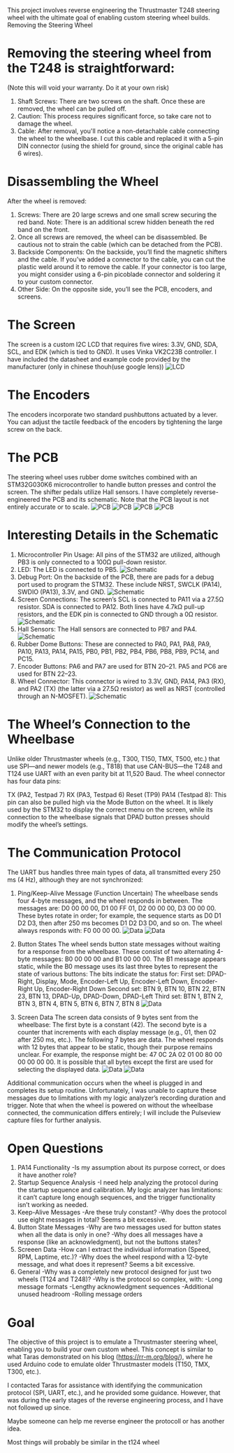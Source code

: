 This project involves reverse engineering the Thrustmaster T248 steering wheel with the ultimate goal of enabling custom steering wheel builds.
Removing the Steering Wheel

# Removing the steering wheel from the T248 is straightforward:
(Note this will void your warranty. Do it at your own risk)
   1. Shaft Screws: There are two screws on the shaft. Once these are removed, the wheel can be pulled off.
   2. Caution: This process requires significant force, so take care not to damage the wheel.
   3. Cable: After removal, you'll notice a non-detachable cable connecting the wheel to the wheelbase. I cut this cable and replaced it with a 5-pin DIN connector (using the    shield for ground, since the original cable has 6 wires).

# Disassembling the Wheel

After the wheel is removed:
   1. Screws: There are 20 large screws and one small screw securing the red band.
        Note: There is an additional screw hidden beneath the red band on the front.
   2. Once all screws are removed, the wheel can be disassembled. Be cautious not to strain the cable (which can be detached from the PCB).
   3. Backside Components: On the backside, you’ll find the magnetic shifters and the cable. If you’ve added a connector to the cable, you can cut the plastic weld around it to remove the cable. If your connector is too large, you might consider using a 6-pin picoblade connector and soldering it to your custom connector.
   4. Other Side: On the opposite side, you’ll see the PCB, encoders, and screens.

# The Screen
   The screen is a custom I2C LCD that requires five wires: 3.3V, GND, SDA, SCL, and EDK (which is tied to GND). It uses Vinka VK2C23B controller. I have included the datasheet and example code provided by the manufacturer (only in chinese thouh(use google lens))
   ![LCD](pictures/LCD2.jpg)

# The Encoders
   The encoders incorporate two standard pushbuttons actuated by a lever.
   You can adjust the tactile feedback of the encoders by tightening the large screw on the back.

# The PCB
   The steering wheel uses rubber dome switches combined with an STM32G030K6 microcontroller to handle button presses and control the screen.
   The shifter pedals utilize Hall sensors.
   I have completely reverse-engineered the PCB and its schematic. Note that the PCB layout is not entirely accurate or to scale.
![PCB](pictures/PCB-Front.jpg) ![PCB](pictures/PCB-Back.png)
![PCB](pictures/readme/Front_PCB_Design.png) ![PCB](pictures/readme/Back_PCB_Design.png) 

# Interesting Details in the Schematic
   1. Microcontroller Pin Usage: All pins of the STM32 are utilized, although PB3 is only connected to a 100Ω pull-down resistor.
   2. LED: The LED is connected to PB5. ![Schematic](pictures/readme/LED.png)
   3. Debug Port: On the backside of the PCB, there are pads for a debug port used to program the STM32. These include NRST, SWCLK (PA14), SWDIO (PA13), 3.3V, and GND. ![Schematic](pictures/readme/Debug+Encoder.png)
   4. Screen Connections:
        The screen’s SCL is connected to PA11 via a 27.5Ω resistor.
        SDA is connected to PA12.
        Both lines have 4.7kΩ pull-up resistors, and the EDK pin is connected to GND through a 0Ω resistor. ![Schematic](pictures/readme/Display_Connection.png)
   5. Hall Sensors: The Hall sensors are connected to PB7 and PA4. ![Schematic](pictures/readme/Hall_Sensors.png)
   6. Rubber Dome Buttons: These are connected to PA0, PA1, PA8, PA9, PA10, PA13, PA14, PA15, PB0, PB1, PB2, PB4, PB6, PB8, PB9, PC14, and PC15.
   7. Encoder Buttons:
        PA6 and PA7 are used for BTN 20–21.
        PA5 and PC6 are used for BTN 22–23.
   8. Wheel Connector: This connector is wired to 3.3V, GND, PA14, PA3 (RX), and PA2 (TX) (the latter via a 27.5Ω resistor) as well as NRST (controlled through an N-MOSFET). ![Schematic](pictures/readme/Wheel_Connector.png)

# The Wheel’s Connection to the Wheelbase

Unlike older Thrustmaster wheels (e.g., T300, T150, TMX, T500, etc.) that use SPI—and newer models (e.g., T818) that use CAN-BUS—the T248 and T124 use UART with an even parity bit at 11,520 Baud. The wheel connector has four data pins:

TX (PA2, Testpad 7)
RX (PA3, Testpad 6)
Reset (TP9)
PA14 (Testpad 8): This pin can also be pulled high via the Mode Button on the wheel. It is likely used by the STM32 to display the correct menu on the screen, while its connection to the wheelbase signals that DPAD button presses should modify the wheel’s settings.

# The Communication Protocol

The UART bus handles three main types of data, all transmitted every 250 ms (4 Hz), although they are not synchronized:

   1. Ping/Keep-Alive Message (Function Uncertain)
        The wheelbase sends four 4-byte messages, and the wheel responds in between.
        The messages are:
        D0 00 00 00, D1 00 FF 01, D2 00 00 00, D3 00 00 00.
        These bytes rotate in order; for example, the sequence starts as D0 D1 D2 D3, then after 250 ms becomes D1 D2 D3 D0, and so on.
        The wheel always responds with:
        F0 00 00 00.
![Data](pictures/readme/Keep_Alive_1.png)
![Data](pictures/readme/Keep_Alive_2.png)

   3. Button States
        The wheel sends button state messages without waiting for a response from the wheelbase.
        These consist of two alternating 4-byte messages:
        B0 00 00 00 and B1 00 00 00.
        The B1 message appears static, while the B0 message uses its last three bytes to represent the state of various buttons:
            The bits indicate the status for:
                First set: DPAD-Right, Display, Mode, Encoder-Left Up, Encoder-Left Down, Encoder-Right Up, Encoder-Right Down
                Second set: BTN 9, BTN 10, BTN 22, BTN 23, BTN 13, DPAD-Up, DPAD-Down, DPAD-Left
                Third set: BTN 1, BTN 2, BTN 3, BTN 4, BTN 5, BTN 6, BTN 7, BTN 8
![Data](pictures/readme/Button_Data.png)

   4. Screen Data
        The screen data consists of 9 bytes sent from the wheelbase:
            The first byte is a constant (42).
            The second byte is a counter that increments with each display message (e.g., 01, then 02 after 250 ms, etc.).
            The following 7 bytes are data.
        The wheel responds with 12 bytes that appear to be static, though their purpose remains unclear. For example, the response might be:
        47 0C 2A 02 01 00 80 00 00 00 00 00.
        It is possible that all bytes except the first are used for selecting the displayed data.
![Data](pictures/readme/Display_Data.png)
![Data](pictures/readme/Display_Answer.png)

Additional communication occurs when the wheel is plugged in and completes its setup routine. Unfortunately, I was unable to capture these messages due to limitations with my logic analyzer’s recording duration and trigger. Note that when the wheel is powered on without the wheelbase connected, the communication differs entirely; I will include the Pulseview capture files for further analysis.

# Open Questions
1. PA14 Functionality
   -Is my assumption about its purpose correct, or does it have another role?
2. Startup Sequence Analysis
   -I need help analyzing the protocol during the startup sequence and calibration. My logic analyzer has limitations: it can’t capture long enough sequences, and the trigger functionality isn’t working as needed.
3. Keep-Alive Messages
   -Are these truly constant?
   -Why does the protocol use eight messages in total? Seems a bit excessive.
4. Button State Messages
   -Why are two messages used for button states when all the data is only in one?
   -Why does all messages have a response (like an acknowledgment), but not the buttons states?
5. Screeen Data
   -How can I extract the individual information (Speed, RPM, Laptime, etc.)?
   -Why does the wheel respond with a 12-byte message, and what does it represent? Seems a bit excessive. 
6. General
   -Why was a completely new protocol designed for just two wheels (T124 and T248)?
   -Why is the protocol so complex, with:
      -Long message formats
      -Lengthy acknowledgment sequences
      -Additional unused headroom
      -Rolling message orders

# Goal

The objective of this project is to emulate a Thrustmaster steering wheel, enabling you to build your own custom wheel. This concept is similar to what Taras demonstrated on his blog (https://rr-m.org/blog/), where he used Arduino code to emulate older Thrustmaster models (T150, TMX, T300, etc.).

I contacted Taras for assistance with identifying the communication protocol (SPI, UART, etc.), and he provided some guidance. However, that was during the early stages of the reverse engineering process, and I have not followed up since.

Maybe someone can help me reverse engineer the protocoll or has another idea.

Most things will probably be similar in the t124 wheel
